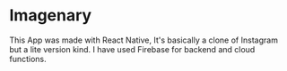 # Imagenary
This App was made with React Native, It's basically a clone of Instagram but a lite version kind. I have used Firebase for backend and cloud functions.

